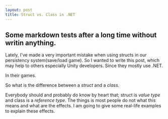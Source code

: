 ```yaml
---
layout: post
title: Struct vs. Class in .NET
---
```

## Some markdown tests after a long time without writin anything.

Lately, I've made a very important mistake when using structs in our persistency system(save/load game).
So I wanted to write this post, which may help to others especially Unity developers. Since they mostly use .NET.

In their games.

So what is the difference between a _struct_ and a _class_.

Everybody should and probably do know by heart that; struct is *value type* and class is a *reference type*.
The things is most people do not what this means and what are the effects.
I am going to give some real-life examples to explain these effects.


